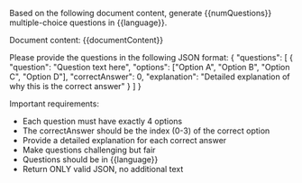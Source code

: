 Based on the following document content, generate {{numQuestions}} multiple-choice questions in {{language}}. 

Document content:
{{documentContent}}

Please provide the questions in the following JSON format:
{
  "questions": [
    {
      "question": "Question text here",
      "options": ["Option A", "Option B", "Option C", "Option D"],
      "correctAnswer": 0,
      "explanation": "Detailed explanation of why this is the correct answer"
    }
  ]
}

Important requirements:
- Each question must have exactly 4 options
- The correctAnswer should be the index (0-3) of the correct option
- Provide a detailed explanation for each correct answer
- Make questions challenging but fair
- Questions should be in {{language}}
- Return ONLY valid JSON, no additional text
